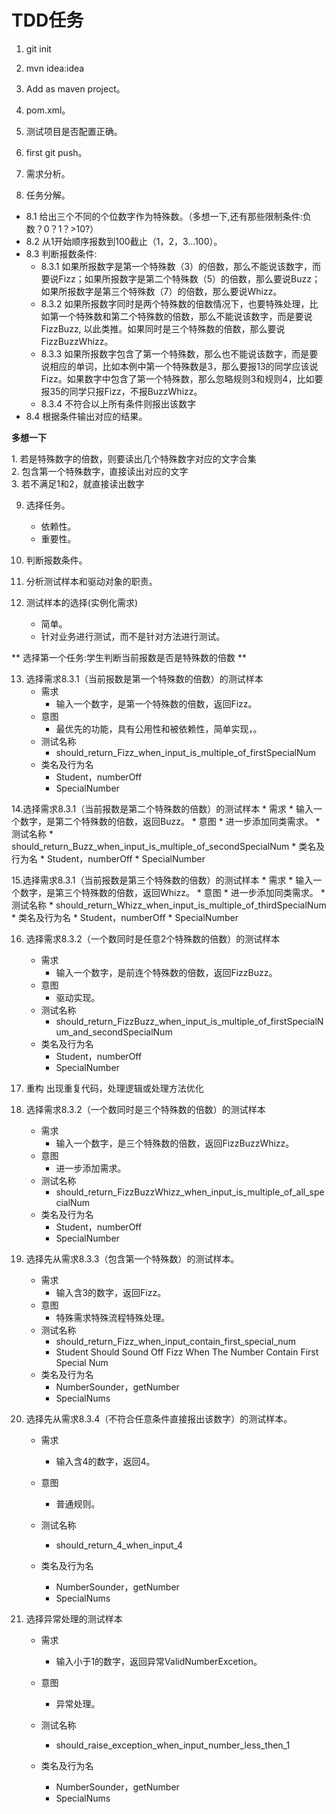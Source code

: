 # TDD任务

1. git init
2. mvn idea:idea
3. Add as maven project。
4. pom.xml。
5. 测试项目是否配置正确。
6. first git push。
7. 需求分析。

8. 任务分解。
 - 8.1 给出三个不同的个位数字作为特殊数。（多想一下,还有那些限制条件:负数？0？1？>10?）
 - 8.2 从1开始顺序报数到100截止（1，2，3...100）。
 - 8.3 判断报数条件:
   - 8.3.1  如果所报数字是第一个特殊数（3）的倍数，那么不能说该数字，而要说Fizz；如果所报数字是第二个特殊数（5）的倍数，那么要说Buzz；如果所报数字是第三个特殊数（7）的倍数，那么要说Whizz。
   - 8.3.2  如果所报数字同时是两个特殊数的倍数情况下，也要特殊处理，比如第一个特殊数和第二个特殊数的倍数，那么不能说该数字，而是要说FizzBuzz, 以此类推。如果同时是三个特殊数的倍数，那么要说FizzBuzzWhizz。
   - 8.3.3  如果所报数字包含了第一个特殊数，那么也不能说该数字，而是要说相应的单词，比如本例中第一个特殊数是3，那么要报13的同学应该说Fizz。如果数字中包含了第一个特殊数，那么忽略规则3和规则4，比如要报35的同学只报Fizz，不报BuzzWhizz。
   - 8.3.4  不符合以上所有条件则报出该数字
 - 8.4 根据条件输出对应的结果。
 
 **多想一下**
 <p>
  1. 若是特殊数字的倍数，则要读出几个特殊数字对应的文字合集<br>
  2. 包含第一个特殊数字，直接读出对应的文字<br>
  3. 若不满足1和2，就直接读出数字
 </p>
    
9. 选择任务。
    * 依赖性。
    * 重要性。
    
10. 判断报数条件。
11. 分析测试样本和驱动对象的职责。
12. 测试样本的选择(实例化需求)
    * 简单。
    * 针对业务进行测试，而不是针对方法进行测试。

** 选择第一个任务:学生判断当前报数是否是特殊数的倍数 **

13. 选择需求8.3.1（当前报数是第一个特殊数的倍数）的测试样本
    * 需求
        * 输入一个数字，是第一个特殊数的倍数，返回Fizz。
    * 意图
        * 最优先的功能，具有公用性和被依赖性，简单实现，。
    * 测试名称
        * should_return_Fizz_when_input_is_multiple_of_firstSpecialNum
    * 类名及行为名
        * Student，numberOff 
        * SpecialNumber

14.选择需求8.3.1（当前报数是第二个特殊数的倍数）的测试样本
       * 需求
           * 输入一个数字，是第二个特殊数的倍数，返回Buzz。
       * 意图
           * 进一步添加同类需求。
       * 测试名称
           * should_return_Buzz_when_input_is_multiple_of_secondSpecialNum
       * 类名及行为名
           * Student，numberOff 
           * SpecialNumber        

15.选择需求8.3.1（当前报数是第三个特殊数的倍数）的测试样本
       * 需求
           * 输入一个数字，是第三个特殊数的倍数，返回Whizz。
       * 意图
           * 进一步添加同类需求。
       * 测试名称
           * should_return_Whizz_when_input_is_multiple_of_thirdSpecialNum
       * 类名及行为名
           * Student，numberOff 
           * SpecialNumber        



16. 选择需求8.3.2（一个数同时是任意2个特殊数的倍数）的测试样本
    * 需求
        * 输入一个数字，是前连个特殊数的倍数，返回FizzBuzz。
    * 意图
        * 驱动实现。
    * 测试名称
        * should_return_FizzBuzz_when_input_is_multiple_of_firstSpecialNum_and_secondSpecialNum
    * 类名及行为名
        * Student，numberOff
        * SpecialNumber
 
17.  重构  出现重复代码，处理逻辑或处理方法优化
     

18. 选择需求8.3.2（一个数同时是三个特殊数的倍数）的测试样本
    * 需求
        * 输入一个数字，是三个特殊数的倍数，返回FizzBuzzWhizz。
    * 意图
        * 进一步添加需求。
    * 测试名称
        * should_return_FizzBuzzWhizz_when_input_is_multiple_of_all_specialNum
    * 类名及行为名
        * Student，numberOff
        * SpecialNumber

      
19. 选择先从需求8.3.3（包含第一个特殊数）的测试样本。
    * 需求
        * 输入含3的数字，返回Fizz。
    * 意图
        * 特殊需求特殊流程特殊处理。
    * 测试名称
        * should_return_Fizz_when_input_contain_first_special_num
        * Student Should Sound Off Fizz When The Number Contain First Special Num
    * 类名及行为名
        * NumberSounder，getNumber
        * SpecialNums    
        
20. 选择先从需求8.3.4（不符合任意条件直接报出该数字）的测试样本。
    * 需求
        * 输入含4的数字，返回4。
    * 意图
        * 普通规则。
    * 测试名称
        * should_return_4_when_input_4
        
    * 类名及行为名
        * NumberSounder，getNumber
        * SpecialNums    
        
21. 选择异常处理的测试样本
    * 需求
        * 输入小于1的数字，返回异常ValidNumberExcetion。
    * 意图
        * 异常处理。
    * 测试名称
        * should_raise_exception_when_input_number_less_then_1
        
    * 类名及行为名
        * NumberSounder，getNumber
        * SpecialNums         